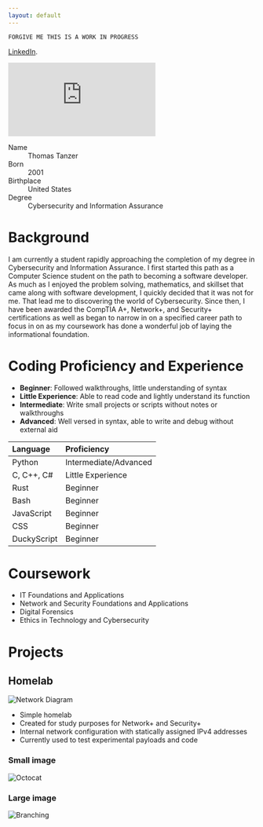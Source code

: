 ```yaml
---
layout: default
---
```


`FORGIVE ME THIS IS A WORK IN PROGRESS`

[LinkedIn](https://www.linkedin.com/in/thomas-tanzer-747b26237/).
<iframe src="https://tryhackme.com/api/v2/badges/public-profile?userPublicId=3143482" style='border:none;'></iframe>

<dl>
<dt>Name</dt>
<dd>Thomas Tanzer</dd>
<dt>Born</dt>
<dd>2001</dd>
<dt>Birthplace</dt>
<dd>United States</dd>
<dt>Degree</dt>
<dd>Cybersecurity and Information Assurance</dd>
</dl>


# Background

I am currently a student rapidly approaching the completion of my degree in Cybersecurity and Information Assurance. I first started this path as a Computer Science student on the path to becoming a software developer. As much as I enjoyed the problem solving, mathematics, and skillset that came along with software development, I quickly decided that it was not for me. That lead me to discovering the world of Cybersecurity. Since then, I have been awarded the CompTIA A+, Network+, and Security+ certifications as well as began to narrow in on a specified career path to focus in on as my coursework has done a wonderful job of laying the informational foundation.

# Coding Proficiency and Experience

*   **Beginner**: Followed walkthroughs, little understanding of syntax
*   **Little Experience**: Able to read code and lightly understand its function
*   **Intermediate**: Write small projects or scripts without notes or walkthroughs
*   **Advanced**: Well versed in syntax, able to write and debug without external aid

| Language     | Proficiency       |
|:-------------|:------------------|
| Python       | Intermediate/Advanced      |
| C, C++, C#   | Little Experience |
| Rust         | Beginner          |
| Bash         | Beginner          |
| JavaScript   | Beginner          |
| CSS          | Beginner          |
| DuckyScript  | Beginner          |

# Coursework

*   IT Foundations and Applications
*   Network and Security Foundations and Applications
*   Digital Forensics
*   Ethics in Technology and Cybersecurity

# Projects
## Homelab

![Network Diagram](https://github.com/user-attachments/assets/e8a12dec-aba0-42cc-ae81-436b464485c9)

  *  Simple homelab
  *  Created for study purposes for Network+ and Security+
  *  Internal network configuration with statically assigned IPv4 addresses
  *  Currently used to test experimental payloads and code


### Small image

![Octocat](https://github.githubassets.com/images/icons/emoji/octocat.png)

### Large image

![Branching](https://guides.github.com/activities/hello-world/branching.png)

